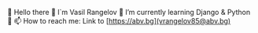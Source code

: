 👋 Hello there 👋 I`m Vasil Rangelov
🌱 I’m currently learning Django & Python 🌱
📫 How to reach me: Link to [https://abv.bg](vrangelov85@abv.bg)
<!--
**vasskess/vasskess** is a ✨ _special_ ✨ repository because its `README.md` (this file) appears on your GitHub profile.

Here are some ideas to get you started:

- 🔭 I’m currently working on ...
- 🌱 I’m currently learning ...
- 👯 I’m looking to collaborate on ...
- 🤔 I’m looking for help with ...
- 💬 Ask me about ...
- 📫 How to reach me: ...
- 😄 Pronouns: ...
- ⚡ Fun fact: ...
-->
